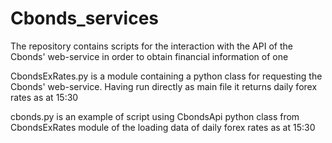 # Cbonds_services
The repository contains scripts for the interaction with the API of the Сbonds' web-service in order to obtain financial information of one

CbondsExRates.py is a module containing a python class for requesting the Сbonds' web-service.
Having run directly as main file it returns daily forex rates as at 15:30


cbonds.py is an example of script using CbondsApi python class from CbondsExRates module of the loading data of daily forex rates as at 15:30
